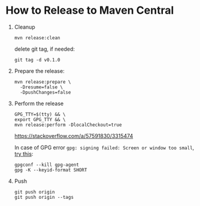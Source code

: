 # How to Release to Maven Central

1. Cleanup

   ```shell
   mvn release:clean
   ```

   delete git tag, if needed:

   ```shell
   git tag -d v0.1.0
   ```
2. Prepare the release:

   ```shell
   mvn release:prepare \
     -Dresume=false \
     -DpushChanges=false
   ```
3. Perform the release

   ```shell
   GPG_TTY=$(tty) && \
   export GPG_TTY && \
   mvn release:perform -DlocalCheckout=true
   ```

   https://stackoverflow.com/a/57591830/3315474

   In case of GPG error `gpg: signing failed: Screen or window too small`, [try this](https://stackoverflow.com/a/67498543/3315474):

   ```shell
   gpgconf --kill gpg-agent
   gpg -K --keyid-format SHORT
   ```

4. Push

   ```shell
   git push origin 
   git push origin --tags
   ```

